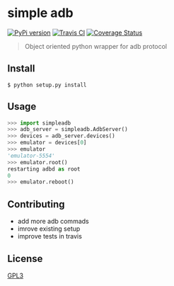 # simple adb
[![PyPi version](https://badgen.net/pypi/v/pip/)](https://pypi.org/project/simpleadb)
[![Travis CI](https://travis-ci.org/michalkielan/simple-adb.svg?branch=master)](https://travis-ci.org/michalkielan/simple-adb)
[![Coverage Status](https://coveralls.io/repos/github/michalkielan/simple-adb/badge.svg?branch=master&service=github)](https://coveralls.io/github/michalkielan/simple-adb?branch=master)

> Object oriented python wrapper for adb protocol

## Install
```
$ python setup.py install
```

## Usage

```Python
>>> import simpleadb
>>> adb_server = simpleadb.AdbServer()
>>> devices = adb_server.devices()
>>> emulator = devices[0]
>>> emulator
'emulator-5554'
>>> emulator.root()
restarting adbd as root
0
>>> emulator.reboot()
```

## Contributing

* add more adb commads
* imrove existing setup
* improve tests in travis

## License

[GPL3](./LICENSE)
